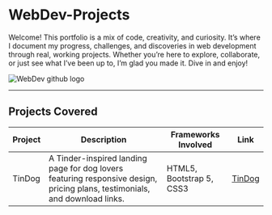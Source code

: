 # WebDev-Projects
Welcome! This portfolio is a mix of code, creativity, and curiosity. It’s where I document my progress, challenges, and discoveries in web development through real, working projects.
Whether you’re here to explore, collaborate, or just see what I’ve been up to, I’m glad you made it. Dive in and enjoy!

![WebDev github logo](https://github.com/user-attachments/assets/e75dbdfd-a3c9-4251-8937-fa78efba5481)

---

## Projects Covered

| Project | Description | Frameworks Involved | Link |
|---------|-------------|---------------------|------|
| TinDog  | A Tinder-inspired landing page for dog lovers featuring responsive design, pricing plans, testimonials, and download links. | HTML5, Bootstrap 5, CSS3 | [TinDog](./tindog) |
